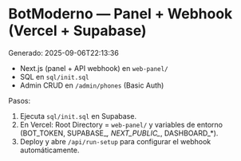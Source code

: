 # BotModerno — Panel + Webhook (Vercel + Supabase)
Generado: 2025-09-06T22:13:36

- Next.js (panel + API webhook) en `web-panel/`
- SQL en `sql/init.sql`
- Admin CRUD en `/admin/phones` (Basic Auth)

Pasos:
1) Ejecuta `sql/init.sql` en Supabase.
2) En Vercel: Root Directory = `web-panel/` y variables de entorno (BOT_TOKEN, SUPABASE_*, NEXT_PUBLIC_*, DASHBOARD_*).
3) Deploy y abre `/api/run-setup` para configurar el webhook automáticamente.
